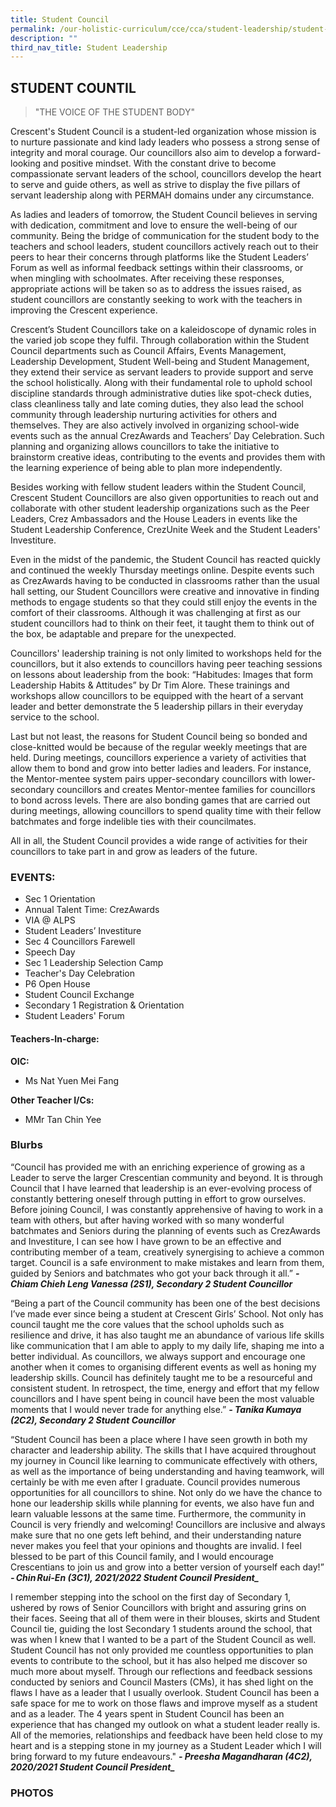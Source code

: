 ```yaml
---
title: Student Council
permalink: /our-holistic-curriculum/cce/cca/student-leadership/student-council/
description: ""
third_nav_title: Student Leadership
---
```

## **STUDENT COUNTIL**

>"THE VOICE OF THE STUDENT BODY"

Crescent's Student Council is a student-led organization whose mission is to nurture passionate and kind lady leaders who possess a strong sense of integrity and moral courage. Our councillors also aim to develop a forward-looking and positive mindset. With the constant drive to become compassionate servant leaders of the school, councillors develop the heart to serve and guide others, as well as strive to display the five pillars of servant leadership along with PERMAH domains under any circumstance. 

As ladies and leaders of tomorrow, the Student Council believes in serving with dedication, commitment and love to ensure the well-being of our community. Being the bridge of communication for the student body to the teachers and school leaders, student councillors actively reach out to their peers to hear their concerns through platforms like the Student Leaders’ Forum as well as informal feedback settings within their classrooms, or when mingling with schoolmates. After receiving these responses, appropriate actions will be taken so as to address the issues raised, as student councillors are constantly seeking to work with the teachers in improving the Crescent experience. 

Crescent’s Student Councillors take on a kaleidoscope of dynamic roles in the varied job scope they fulfil. Through collaboration within the Student Council departments such as Council Affairs, Events Management, Leadership Development, Student Well-being and Student Management, they extend their service as servant leaders to provide support and serve the school holistically. Along with their fundamental role to uphold school discipline standards through administrative duties like spot-check duties, class cleanliness tally and late coming duties, they also lead the school community through leadership nurturing activities for others and themselves. They are also actively involved in organizing school-wide events such as the annual CrezAwards and Teachers’ Day Celebration. Such planning and organizing allows councillors to take the initiative to brainstorm creative ideas, contributing to the events and provides them with the learning experience of being able to plan more independently.  

Besides working with fellow student leaders within the Student Council, Crescent Student Councillors are also given opportunities to reach out and collaborate with other student leadership organizations such as the Peer Leaders, Crez Ambassadors and the House Leaders in events like the Student Leadership Conference, CrezUnite Week and the Student Leaders' Investiture. 

Even in the midst of the pandemic, the Student Council has reacted quickly and continued the weekly Thursday meetings online. Despite events such as CrezAwards having to be conducted in classrooms rather than the usual hall setting, our Student Councillors were creative and innovative in finding methods to engage students so that they could still enjoy the events in the comfort of their classrooms. Although it was challenging at first as our student councillors had to think on their feet, it taught them to think out of the box, be adaptable and prepare for the unexpected.  

Councillors' leadership training is not only limited to workshops held for the councillors, but it also extends to councillors having peer teaching sessions on lessons about leadership from the book: “Habitudes: Images that form Leadership Habits & Attitudes” by Dr Tim Alore. These trainings and workshops allow councillors to be equipped with the heart of a servant leader and better demonstrate the 5 leadership pillars in their everyday service to the school.     

Last but not least, the reasons for Student Council being so bonded and close-knitted would be because of the regular weekly meetings that are held. During meetings, councillors experience a variety of activities that allow them to bond and grow into better ladies and leaders. For instance, the Mentor-mentee system pairs upper-secondary councillors with lower-secondary councillors and creates Mentor-mentee families for councillors to bond across levels. There are also bonding games that are carried out during meetings, allowing councillors to spend quality time with their fellow batchmates and forge indelible ties with their councilmates.  

All in all, the Student Council provides a wide range of activities for their councillors to take part in and grow as leaders of the future.

### **EVENTS:**
* Sec 1 Orientation 
* Annual Talent Time: CrezAwards 
* VIA @ ALPS
* Student Leaders’ Investiture 
* Sec 4 Councillors Farewell 
* Speech Day
* Sec 1 Leadership Selection Camp
* Teacher's Day Celebration 
* P6 Open House
* Student Council Exchange
* Secondary 1 Registration & Orientation  
* Student Leaders' Forum


#### **Teachers-In-charge:**
**OIC:**  
* Ms Nat Yuen Mei Fang  
  
**Other Teacher I/Cs:**  
* MMr Tan Chin Yee


### **Blurbs**

“Council has provided me with an enriching experience of growing as a Leader to serve the larger Crescentian community and beyond. It is through Council that I have learned that leadership is an ever-evolving process of constantly bettering oneself through putting in effort to grow ourselves. Before joining Council, I was constantly apprehensive of having to work in a team with others, but after having worked with so many wonderful batchmates and Seniors during the planning of events such as CrezAwards and Investiture, I can see how I have grown to be an effective and contributing member of a team, creatively synergising to achieve a common target. Council is a safe environment to make mistakes and learn from them, guided by Seniors and batchmates who got your back through it all.”
***- Chiam Chieh Leng Vanessa (2S1), Secondary 2 Student Councillor***

“Being a part of the Council community has been one of the best decisions I’ve made ever since being a student at Crescent Girls’ School. Not only has council taught me the core values that the school upholds such as resilience and drive, it has also taught me an abundance of various life skills like communication that I am able to apply to my daily life, shaping me into a better individual. As councillors, we always support and encourage one another when it comes to organising different events as well as honing my leadership skills. Council has definitely taught me to be a resourceful and consistent student. In retrospect, the time, energy and effort that my fellow councillors and I have spent being in council have been the most valuable moments that I would never trade for anything else.”
***- Tanika Kumaya (2C2), Secondary 2 Student Councillor***

“Student Council has been a place where I have seen growth in both my character and leadership ability. The skills that I have acquired throughout my journey in Council like learning to communicate effectively with others, as well as the importance of being understanding and having teamwork, will certainly be with me even after I graduate. Council provides numerous opportunities for all councillors to shine. Not only do we have the chance to hone our leadership skills while planning for events, we also have fun and learn valuable lessons at the same time. Furthermore, the community in Council is very friendly and welcoming! Councillors are inclusive and always make sure that no one gets left behind, and their understanding nature never makes you feel that your opinions and thoughts are invalid. I feel blessed to be part of this Council family, and I would encourage Crescentians to join us and grow into a better version of yourself each day!”  
***- Chin Rui-En (3C1), 2021/2022 Student Council President_***

I remember stepping into the school on the first day of Secondary 1, ushered by rows of Senior Councillors with bright and assuring grins on their faces. Seeing that all of them were in their blouses, skirts and Student Council tie, guiding the lost Secondary 1 students around the school, that was when I knew that I wanted to be a part of the Student Council as well.  
Student Council has not only provided me countless opportunities to plan events to contribute to the school, but it has also helped me discover so much more about myself. Through our reflections and feedback sessions conducted by seniors and Council Masters (CMs), it has shed light on the flaws I have as a leader that I usually overlook. Student Council has been a safe space for me to work on those flaws and improve myself as a student and as a leader. The 4 years spent in Student Council has been an experience that has changed my outlook on what a student leader really is. All of the memories, relationships and feedback have been held close to my heart and is a stepping stone in my journey as a Student Leader which I will bring forward to my future endeavours."
***- Preesha Magandharan (4C2), 2020/2021 Student Council President_***



### **PHOTOS**